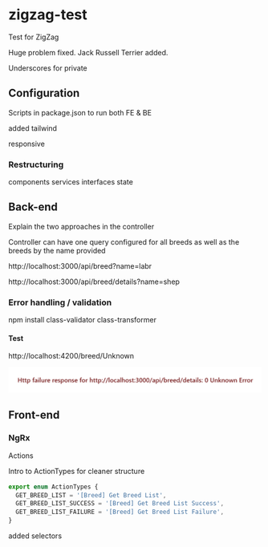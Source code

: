# zigzag-test
 Test for ZigZag

Huge problem fixed. Jack Russell Terrier added.

Underscores for private

## Configuration

Scripts in package.json to run both FE & BE

added tailwind

responsive

### Restructuring

components
services
interfaces
state

## Back-end

Explain the two approaches in the controller

Controller can have one query configured for all breeds as well as the breeds by the name provided

http://localhost:3000/api/breed?name=labr

http://localhost:3000/api/breed/details?name=shep

### Error handling / validation

npm install class-validator class-transformer

#### Test

http://localhost:4200/breed/Unknown

![img.png](apps/breed-finder/src/assets/images/error-message.png)

## Front-end

### NgRx

Actions

Intro to ActionTypes for cleaner structure

```typescript
export enum ActionTypes {
  GET_BREED_LIST = '[Breed] Get Breed List',
  GET_BREED_LIST_SUCCESS = '[Breed] Get Breed List Success',
  GET_BREED_LIST_FAILURE = '[Breed] Get Breed List Failure',
}
```

added selectors

